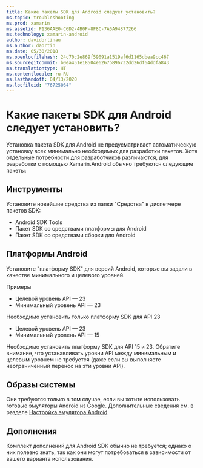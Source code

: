 ```yaml
---
title: Какие пакеты SDK для Android следует установить?
ms.topic: troubleshooting
ms.prod: xamarin
ms.assetid: F136AAE0-C6D2-4B0F-8F8C-7A6A94877266
ms.technology: xamarin-android
author: davidortinau
ms.author: daortin
ms.date: 05/30/2018
ms.openlocfilehash: 24c70c2e869f59091a1519af6d1165dbea9cc467
ms.sourcegitcommit: b0ea451e18504e6267b896732dd26df64ddfa843
ms.translationtype: HT
ms.contentlocale: ru-RU
ms.lasthandoff: 04/13/2020
ms.locfileid: "76725064"
---
```

# <a name="which-android-sdk-packages-should-i-install"></a>Какие пакеты SDK для Android следует установить?

Установка пакета SDK для Android не предусматривает автоматическую установку всех минимально необходимых для разработки пакетов. Хотя отдельные потребности для разработчиков различаются, для разработки с помощью Xamarin.Android обычно требуются следующие пакеты:

## <a name="tools"></a>Инструменты

Установите новейшие средства из папки "Средства" в диспетчере пакетов SDK:

- Android SDK Tools
- Пакет SDK со средствами платформы для Android
- Пакет SDK со средствами сборки для Android

## <a name="android-platforms"></a>Платформы Android

Установите "платформу SDK" для версий Android, которые вы задали в качестве минимального и целевого уровней.

Примеры

- Целевой уровень API — 23
- Минимальный уровень API — 23

Необходимо установить только платформу SDK для API 23

- Целевой уровень API — 23
- Минимальный уровень API — 15

Необходимо установить платформу SDK для API 15 и 23. Обратите внимание, что устанавливать уровни API между минимальным и целевым уровнем не требуется (даже если вы выполняете неограниченный перенос на эти уровни API).

## <a name="system-images"></a>Образы системы

Они требуются только в том случае, если вы хотите использовать готовые эмуляторы Android из Google. Дополнительные сведения см. в разделе [Настройка эмулятора Android](~/android/get-started/installation/android-emulator/index.md)

## <a name="extras"></a>Дополнения
Комплект дополнений для Android SDK обычно не требуется; однако о них полезно знать, так как они могут потребоваться в зависимости от вашего варианта использования.
